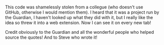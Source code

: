 This code was shamelessly stolen from a collegue (who doesn't use
GitHub, otherwise I would mention them). I heard that it was a project
run by the Guardian, I haven't looked up what they did with it, but I
really like the idea so threw it into a web extension. Now I can see
it on every new tab!

Credit obviously to the Guardian and all the wonderful people who
helped source the quotes! And to Steve who wrote it!
